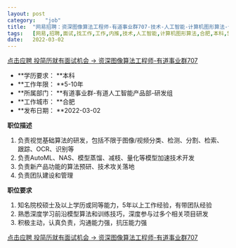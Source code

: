 ```yaml
---
layout:	post
category:	"job"
title:	"网易招聘：资深图像算法工程师-有道事业群707-技术-人工智能-计算机图形算法-合肥本科5-10年"
tags:	[网易,招聘,面试,找工作,工作,内推,技术,人工智能,计算机图形算法,合肥,本科,5-10年]
date:	2022-03-02
---
```


[点击应聘 投简历就有面试机会 -> 资深图像算法工程师-有道事业群707](http://mobile.bole.netease.com/bole/boleDetail?id=38451&employeeId=346f03c3cda5f04c&key=all)



- **学历要求： **本科
- **工作年限： **5-10年
- **所属部门： **有道事业群-有道人工智能产品部-研发组
- **工作城市： **合肥
- **发布日期： **2022-03-02



**职位描述**
1. 负责视觉基础算法的研发，包括不限于图像/视频分类、检测、分割、检索、跟踪、OCR、识别等
2. 负责AutoML、NAS、模型蒸馏、减枝、量化等模型加速技术开发
3. 负责新产品功能的算法预研、技术攻关落地
4. 负责团队建设和管理



**职位要求**
1. 知名院校硕士及以上学历或同等能力，5年以上工作经验，有带团队经验
2. 熟悉深度学习前沿模型算法和训练技巧，深度参与过多个相关项目研发
3. 积极主动，认真负责，沟通能力强，抗压能力强



[点击应聘 投简历就有面试机会 -> 资深图像算法工程师-有道事业群707](http://mobile.bole.netease.com/bole/boleDetail?id=38451&employeeId=346f03c3cda5f04c&key=all)